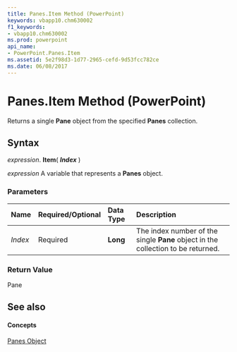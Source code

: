 ```yaml
---
title: Panes.Item Method (PowerPoint)
keywords: vbapp10.chm630002
f1_keywords:
- vbapp10.chm630002
ms.prod: powerpoint
api_name:
- PowerPoint.Panes.Item
ms.assetid: 5e2f98d3-1d77-2965-cefd-9d53fcc782ce
ms.date: 06/08/2017
---
```



# Panes.Item Method (PowerPoint)

Returns a single **Pane** object from the specified **Panes** collection.


## Syntax

 _expression_. **Item**( **_Index_** )

 _expression_ A variable that represents a **Panes** object.


### Parameters



|**Name**|**Required/Optional**|**Data Type**|**Description**|
|:-----|:-----|:-----|:-----|
| _Index_|Required|**Long**|The index number of the single **Pane** object in the collection to be returned.|

### Return Value

Pane


## See also


#### Concepts


[Panes Object](panes-object-powerpoint.md)

